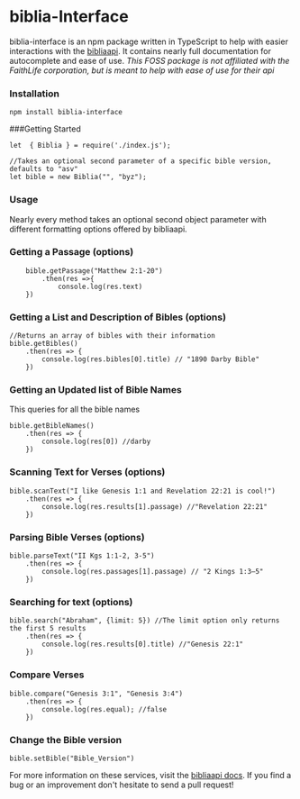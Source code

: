 # biblia-Interface
biblia-interface is an npm package written in TypeScript to help with easier interactions with the [bibliaapi](https://bibliaapi.com/docs/). It contains nearly full documentation for autocomplete and ease of use.
*This FOSS package is not affiliated with the FaithLife corporation, but is meant to help with ease of use for their api*

### Installation
    npm install biblia-interface
###Getting Started

    let  { Biblia } = require('./index.js');
    
    //Takes an optional second parameter of a specific bible version, defaults to "asv"
    let bible = new Biblia("", "byz");
    
### Usage
Nearly every method takes an optional second object parameter with different formatting options offered by bibliaapi.
### Getting a Passage (options)
        bible.getPassage("Matthew 2:1-20")
    		.then(res =>{
            	console.log(res.text)
        })
### Getting a List and Description of Bibles (options)
    //Returns an array of bibles with their information
    bible.getBibles()
        .then(res => {
            console.log(res.bibles[0].title) // "1890 Darby Bible"
        })
### Getting an Updated list of Bible Names
This queries for all the bible names

    bible.getBibleNames()
        .then(res => {
            console.log(res[0]) //darby
        })
### Scanning Text for Verses (options)
    bible.scanText("I like Genesis 1:1 and Revelation 22:21 is cool!")
        .then(res => {
            console.log(res.results[1].passage) //"Revelation 22:21"
        })
### Parsing Bible Verses (options)
    bible.parseText("II Kgs 1:1-2, 3-5")
        .then(res => {
            console.log(res.passages[1].passage) // "2 Kings 1:3–5"
        })
### Searching for text (options)
    
    bible.search("Abraham", {limit: 5}) //The limit option only returns the first 5 results
        .then(res => {
            console.log(res.results[0].title) //"Genesis 22:1"
        })
### Compare Verses
    bible.compare("Genesis 3:1", "Genesis 3:4")
        .then(res => {
            console.log(res.equal); //false
        })
### Change the Bible version
`bible.setBible("Bible_Version")`

For more information on these services, visit the [bibliaapi docs](https://bibliaapi.com/docs/). If you find a bug or an improvement don't hesitate to send a pull request!
